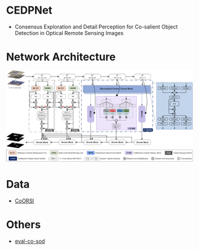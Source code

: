 # CEDPNet
* Consensus Exploration and Detail Perception for Co-salient Object Detection in Optical Remote Sensing Images
# Network Architecture
![Network Architecture](https://github.com/chen000701/CEDPNet/blob/main/image/model.png)
# Data
* [CoORSI](https://pan.baidu.com/s/1mD3ASrBZ_m7gb3jHx_BLxQ)
# Others
* [eval-co-sod](https://github.com/zzhanghub/eval-co-sod)
